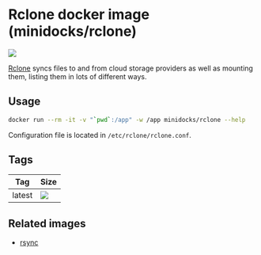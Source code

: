 Rclone docker image (minidocks/rclone)
======================================

![](https://rclone.org/img/logo_on_dark__horizontal_color.svg)

[Rclone](https://rclone.org/) syncs files to and from cloud storage providers as well as
mounting them, listing them in lots of different ways.

Usage
-----

```bash
docker run --rm -it -v "`pwd`:/app" -w /app minidocks/rclone --help
```

Configuration file is located in `/etc/rclone/rclone.conf`.

Tags
----

 Tag    | Size
 ---    | ----
 latest | [![](https://images.microbadger.com/badges/image/minidocks/rclone.svg)](https://microbadger.com/images/minidocks/rclone)

Related images
--------------

- [rsync](https://github.com/minidocks/rsync)

